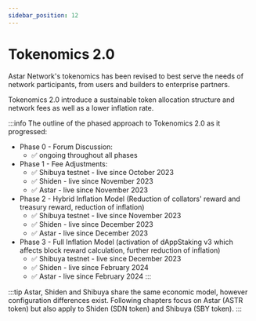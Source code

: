 ```yaml
---
sidebar_position: 12
---
```


# Tokenomics 2.0

Astar Network's tokenomics has been revised to best serve the needs of network participants, from users and builders to enterprise partners.

Tokenomics 2.0 introduce a sustainable token allocation structure and network fees as well as a lower inflation rate.

:::info
The outline of the phased approach to Tokenomics 2.0 as it progressed:

- Phase 0 - Forum Discussion:
  - ✅ ongoing throughout all phases
- Phase 1 - Fee Adjustments:
  - ✅ Shibuya testnet - live since October 2023
  - ✅ Shiden - live since November 2023
  - ✅ Astar - live since November 2023
- Phase 2 - Hybrid Inflation Model (Reduction of collators' reward and treasury reward, reduction of inflation)
  - ✅ Shibuya testnet - live since November 2023
  - ✅ Shiden - live since December 2023
  - ✅ Astar - live since December 2023
- Phase 3 - Full Inflation Model (activation of dAppStaking v3 which affects block reward calculation, further reduction of inflation)
  - ✅ Shibuya testnet - live since December 2023
  - ✅ Shiden - live since February 2024
  - ✅ Astar - live since February 2024
    :::

:::tip
Astar, Shiden and Shibuya share the same economic model, however configuration differences exist. Following chapters focus on Astar (ASTR token) but also apply to Shiden (SDN token) and Shibuya (SBY token).
:::

<br/>
